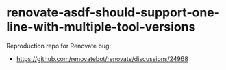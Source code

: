 # renovate-asdf-should-support-one-line-with-multiple-tool-versions

Reproduction repo for Renovate bug:
- https://github.com/renovatebot/renovate/discussions/24968
